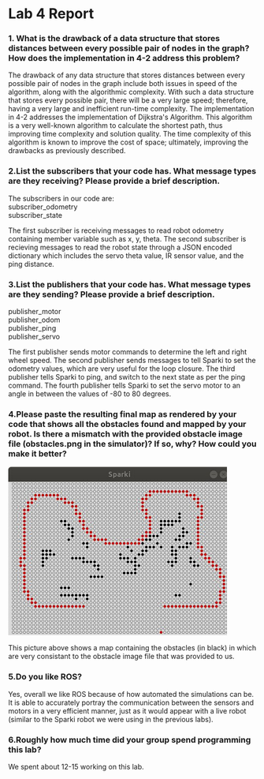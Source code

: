 # Lab 4 Report #

### 1. What is the drawback of a data structure that stores distances between every possible pair of nodes in the graph? How does the implementation in 4-2 address this problem? ### 
The drawback of any data structure that stores distances between every possible pair of nodes in the graph include both issues in speed of the algorithm, along with the algorithmic complexity. With such a data structure that stores every possible pair, there will be a very large speed; therefore, having a very large and inefficient run-time complexity. The implementation in 4-2 addresses the implementation of Dijkstra's Algorithm. This algorithm is a very well-known algorithm to calculate the shortest path, thus improving time complexity and solution quality. The time complexity of this algorithm is known to improve the cost of space; ultimately, improving the drawbacks as previously described. 

### 2.List the subscribers that your code has. What message types are they receiving? Please provide a brief description. ###
The subscribers in our code are:   
subscriber_odometry  
subscriber_state   

The first subscriber is receiving messages to read robot odometry containing member variable such as x, y, theta. The second subscriber is recieving messages to read the robot state through a JSON encoded dictionary which includes the servo theta value, IR sensor value, and the ping distance.        

### 3.List the publishers that your code has. What message types are they sending? Please provide a brief description. ###
publisher_motor  
publisher_odom  
publisher_ping  
publisher_servo  

The first publisher sends motor commands to determine the left and right wheel speed. The second publisher sends messages to tell Sparki to set the odometry values, which are very useful for the loop closure. The third publisher tells Sparki to ping, and switch to the next state as per the ping command. The fourth publisher tells Sparki to set the servo motor to an angle in between the values of -80 to 80 degrees. 

### 4.Please paste the resulting final map as rendered by your code that shows all the obstacles found and mapped by your robot. Is there a mismatch with the provided obstacle image file (obstacles.png in the simulator)? If so, why? How could you make it better? ###

![alt text](https://raw.githubusercontent.com/medo5682/Robotics/master/lab4/map.jpg)

This picture above shows a map containing the obstacles (in black) in which are very consistant to the obstacle image file that was provided to us. 

### 5.Do you like ROS? ###
Yes, overall we like ROS because of how automated the simulations can be. It is able to accurately portray the communication between the sensors and motors in a very efficient manner, just as it would appear with a live robot (similar to the Sparki robot we were using in the previous labs). 

### 6.Roughly how much time did your group spend programming this lab? ###
We spent about 12-15 working on this lab. 
